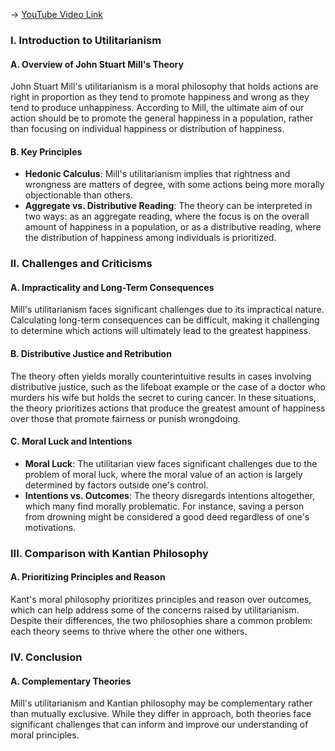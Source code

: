 -> [YouTube Video Link](https://www.youtube.com/watch?v=qAfxp-dZsZE&list=PLdLiRaajwSXSCRO9OwI0M9kfgcsPwq4gH&index=27&pp=iAQB)

### I. Introduction to Utilitarianism
#### A. Overview of John Stuart Mill's Theory

John Stuart Mill's utilitarianism is a moral philosophy that holds actions are right in proportion as they tend to promote happiness and wrong as they tend to produce unhappiness. According to Mill, the ultimate aim of our action should be to promote the general happiness in a population, rather than focusing on individual happiness or distribution of happiness.

#### B. Key Principles

- **Hedonic Calculus**: Mill's utilitarianism implies that rightness and wrongness are matters of degree, with some actions being more morally objectionable than others.
- **Aggregate vs. Distributive Reading**: The theory can be interpreted in two ways: as an aggregate reading, where the focus is on the overall amount of happiness in a population, or as a distributive reading, where the distribution of happiness among individuals is prioritized.

### II. Challenges and Criticisms
#### A. Impracticality and Long-Term Consequences

Mill's utilitarianism faces significant challenges due to its impractical nature. Calculating long-term consequences can be difficult, making it challenging to determine which actions will ultimately lead to the greatest happiness.

#### B. Distributive Justice and Retribution

The theory often yields morally counterintuitive results in cases involving distributive justice, such as the lifeboat example or the case of a doctor who murders his wife but holds the secret to curing cancer. In these situations, the theory prioritizes actions that produce the greatest amount of happiness over those that promote fairness or punish wrongdoing.

#### C. Moral Luck and Intentions

- **Moral Luck**: The utilitarian view faces significant challenges due to the problem of moral luck, where the moral value of an action is largely determined by factors outside one's control.
- **Intentions vs. Outcomes**: The theory disregards intentions altogether, which many find morally problematic. For instance, saving a person from drowning might be considered a good deed regardless of one's motivations.

### III. Comparison with Kantian Philosophy
#### A. Prioritizing Principles and Reason

Kant's moral philosophy prioritizes principles and reason over outcomes, which can help address some of the concerns raised by utilitarianism. Despite their differences, the two philosophies share a common problem: each theory seems to thrive where the other one withers.

### IV. Conclusion
#### A. Complementary Theories

Mill's utilitarianism and Kantian philosophy may be complementary rather than mutually exclusive. While they differ in approach, both theories face significant challenges that can inform and improve our understanding of moral principles.